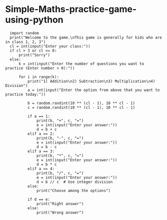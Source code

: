 # Simple-Maths-practice-game-using-python
      import random
      print("Welcome to the game.\nThis game is generally for kids who are in class 1, 2, 3")
      cl = int(input("Enter your class:"))
      if cl > 3 or cl <= 0:
          print("Sorry")
      else:
          k = int(input("Enter the number of questions you want to practice (Enter number > 0):"))
      
          for i in range(k):
              print("1) Addition\n2) Subtraction\n3) Multiplication\n4) Division")
              a = int(input("Enter the option from above that you want to practice today:"))
      
              b = random.randint(10 ** (cl - 1), 10 ** cl - 1)
              c = random.randint(10 ** (cl - 1), 10 ** cl - 1)
      
              if a == 1:
                  print(b, "+", c, "=")
                  e = int(input("Enter your answer:"))
                  d = b + c
              elif a == 2:
                  print(b, "-", c, "=")
                  e = int(input("Enter your answer:"))
                  d = b - c
              elif a == 3:
                  print(b, "*", c, "=")
                  e = int(input("Enter your answer:"))
                  d = b * c
              elif a == 4:
                  print(b, "/", c, "=")
                  e = int(input("Enter your answer:"))
                  d = b // c  # Use integer division
              else:
                  print("Choose among the options")
      
              if d == e:
                  print("Right answer")
              else:
                  print("Wrong answer")
